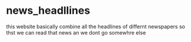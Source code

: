 # news_headllines
 this website  basically combine all the headlines of differnt newspapers so thst we can read that news  an we dont go somewhre else

